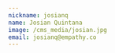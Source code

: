 ```yaml
---
nickname: josianq
name: Josian Quintana
image: /cms_media/josian.jpg
email: josianq@empathy.co
---
```

